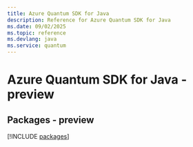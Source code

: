 ```yaml
---
title: Azure Quantum SDK for Java
description: Reference for Azure Quantum SDK for Java
ms.date: 09/02/2025
ms.topic: reference
ms.devlang: java
ms.service: quantum
---
```

# Azure Quantum SDK for Java - preview
## Packages - preview
[!INCLUDE [packages](quantum-index.md)]